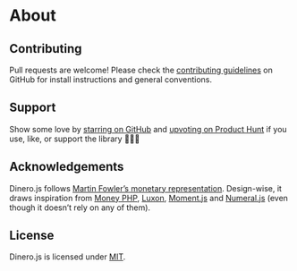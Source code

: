 # About

## Contributing

Pull requests are welcome! Please check the [contributing
guidelines][dinero-guidelines] on GitHub for install instructions and general
conventions.

## Support

Show some love by [starring on GitHub][github:dinero] and [upvoting on Product
Hunt][producthunt:dinerojs] if you use, like, or support the library 🌟🔼😍

## Acknowledgements

Dinero.js follows [Martin Fowler’s monetary representation][fowler-money].
Design-wise, it draws inspiration from [Money PHP][moneyphp], [Luxon][luxon],
[Moment.js][moment] and [Numeral.js][numeral] (even though it doesn’t rely on
any of them).

## License

Dinero.js is licensed under [MIT][license].

[github:dinero]: https://github.com/sarahdayan/dinero.js
[dinero-guidelines]:
  https://github.com/sarahdayan/dinero.js/blob/master/CONTRIBUTING.md
[producthunt:dinerojs]: https://www.producthunt.com/posts/dinero-js
[fowler-money]: https://martinfowler.com/eaaCatalog/money.html
[moneyphp]: http://moneyphp.org
[luxon]: https://moment.github.io/luxon
[moment]: https://momentjs.com
[numeral]: http://numeraljs.com
[license]: https://github.com/sarahdayan/dinero.js/blob/master/LICENSE.md
